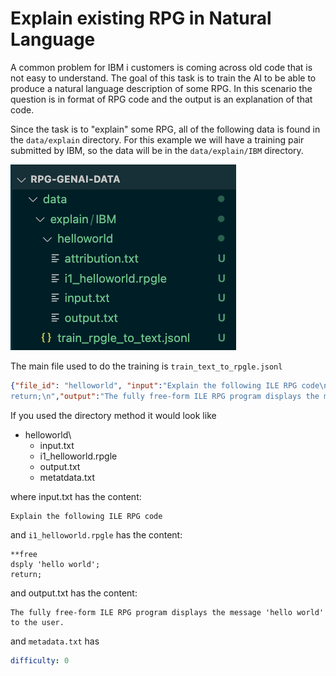 # Explain existing RPG in Natural Language

A common problem for IBM i customers is coming across old code that is not easy to understand. The goal of this task is to train the AI to be able to produce a natural language description of some RPG.
In this scenario the question is in format of RPG code and the output is an explanation of that code.

Since the task is to "explain" some RPG, all of the following data is found in the `data/explain` directory.
For this example we will have a training pair submitted by IBM, so the data will be in the `data/explain/IBM` directory.

![alt text](../../media/explain_structure.png)

The main file used to do the training is `train_text_to_rpgle.jsonl`

```json
{"file_id": "helloworld", "input":"Explain the following ILE RPG code\n\nhelloworld.rpgle\n**free;\ndsply ‘hello world’;\n
return;\n","output":"The fully free-form ILE RPG program displays the message ‘hello world’ to the user."}
```

If you used the directory method it would look like

- helloworld\
  - input.txt
  - i1_helloworld.rpgle
  - output.txt
  - metatdata.txt

where input.txt has the content:

```text
Explain the following ILE RPG code
```

and `i1_helloworld.rpgle` has the content:

```rpgle
**free
dsply 'hello world';
return;
```

and output.txt has the content:

```text
The fully free-form ILE RPG program displays the message 'hello world' to the user.
```

and `metadata.txt` has

```yaml
difficulty: 0
```
